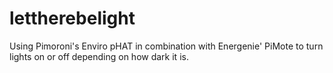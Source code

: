 # lettherebelight
Using Pimoroni's Enviro pHAT in combination with Energenie' PiMote to turn lights on or off depending on how dark it is.
